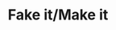 ---
pid: lll11
title: Fake it/Make it
location_transcription: Every corner & hidey hole
coordinates: "[-75.163512724673, 39.955296709634]"
zipcode: '19123'
gen_neighborhood: North Philadelphia
neighborhood: Northern Liberties,Loft District
outside_phl: 
age: 
age_range: 
instagram: 
image_file_name: lll_11.jpg
proposal_transcription: mirrors w/ words above them (e.g. activist, creator, etc.)
  can be full-length or hand-mirror sized. anywhere & everywhere. My cohort and I
  are thinking about making this installation a reality by ourselves.
topic: Inclusivity,Uplifting
topic_summary: 0, 0, 0
type: Interactive
keywords_other: Mirror, Activist, Creator, Fake it 'til you make it
credit: 
image_labels: 
twitter: 
facebook: 
permalink: "/monuments/lll11/"
layout: item-page
---